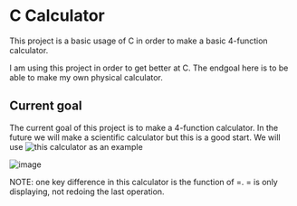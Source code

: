 # C Calculator

This project is a basic usage of C in order to make a basic 4-function calculator.

I am using this project in order to get better at C. The endgoal here is to be able to make my own physical calculator.

## Current goal

The current goal of this project is to make a 4-function calculator.
In the future we will make a scientific calculator but this is a good start.
We will use ![this](https://www.amazon.com/Texas-Instruments-TI-108-Elementary/dp/B001F0271O) calculator as an example

![image](https://user-images.githubusercontent.com/37131666/223297734-b169c2ab-71aa-41ef-9355-a7710fe3b7b4.png)

NOTE: one key difference in this calculator is the function of =. = is only displaying, not redoing the last operation.
